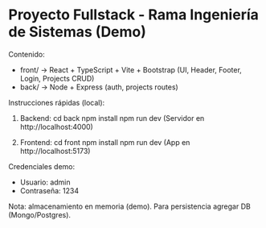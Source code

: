 # Proyecto Fullstack - Rama Ingeniería de Sistemas (Demo)
Contenido:
- front/  -> React + TypeScript + Vite + Bootstrap (UI, Header, Footer, Login, Projects CRUD)
- back/   -> Node + Express (auth, projects routes)

Instrucciones rápidas (local):
1. Backend:
   cd back
   npm install
   npm run dev
   (Servidor en http://localhost:4000)

2. Frontend:
   cd front
   npm install
   npm run dev
   (App en http://localhost:5173)

Credenciales demo:
- Usuario: admin
- Contraseña: 1234

Nota: almacenamiento en memoria (demo). Para persistencia agregar DB (Mongo/Postgres).
